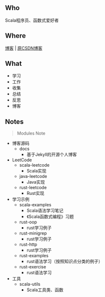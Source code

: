 
## Who

Scala程序员、函数式爱好者

## Where

[博客](https://dreamylost.cn) |
[原CSDN博客](https://blog.csdn.net/qq_34446485) 

## What

* 学习 
* 工作
* 收集 
* 总结 
* 反思 
* 博客

## Notes

> Modules Note

* 博客源码
    - docs        
        - 基于Jekyll的开源个人博客
* LeetCode
    - scala-leetcode 
        - Scala实现     
    - java-leetcode 
        - Java实现  
    - rust-leetcode 
        - Rust实现     
* 学习示例
    - scala-examples    
        - Scala语法学习笔记
        - 《Scala函数式编程》习题
    - rust-oop      
        - rust学习例子
    - rust-minigrep
        - rust学习例子 
    - rust-http
        - rust学习例子         
    - rust-examples
        - rust语法学习（按照知识点分类的例子）
    - rust-exercise
        - rust语法学习 
* 工具
    - scala-utils
        - Scala工具类、函数        